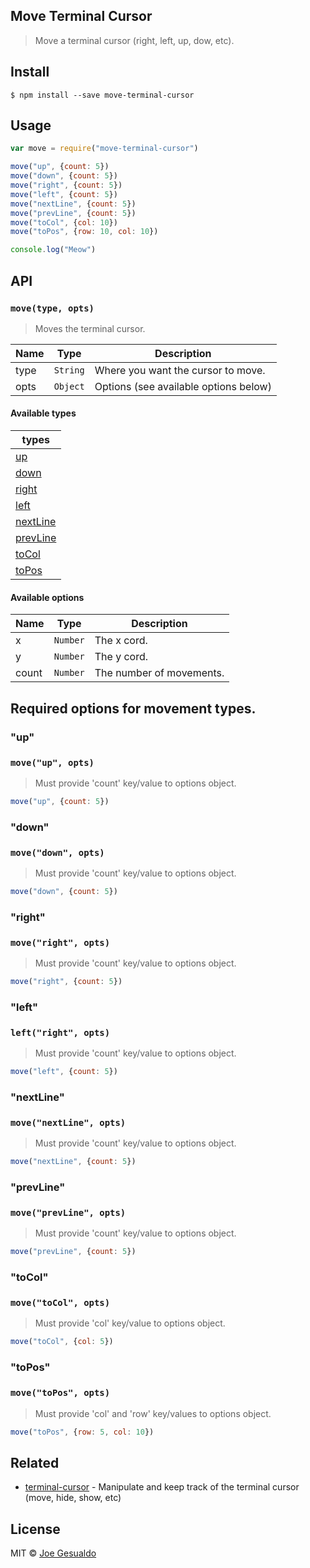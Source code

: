 ## Move Terminal Cursor
> Move a terminal cursor (right, left, up, dow, etc).

## Install
```
$ npm install --save move-terminal-cursor 
```

## Usage
```javascript
var move = require("move-terminal-cursor")

move("up", {count: 5})
move("down", {count: 5})
move("right", {count: 5})
move("left", {count: 5})
move("nextLine", {count: 5})
move("prevLine", {count: 5})
move("toCol", {col: 10})
move("toPos", {row: 10, col: 10})

console.log("Meow")
```

## API
### `move(type, opts)`
> Moves the terminal cursor.

| Name | Type | Description |
|------|------|-------------|
| type | `String` | Where you want the cursor to move.
| opts | `Object` | Options (see available options below)

#### Available types 
|types |
|------|
| [up](#up)   |
| [down](#down) |
| [right](#right)|
| [left](#left) |
| [nextLine](#nextLine) |
| [prevLine](#prevLine) |
| [toCol](#toCol) |
| [toPos](#toPos) |

#### Available options 
| Name | Type | Description |
|------|------|-------------|
| x | `Number` | The x cord.
| y | `Number` | The y cord.
| count | `Number` | The number of movements.

## Required options for movement types.
### "up"<a name="up"></a>
### `move("up", opts)`
> Must provide 'count' key/value to options object.
```javascript
move("up", {count: 5})
```
### "down"<a name="down"></a>
### `move("down", opts)`
> Must provide 'count' key/value to options object.
```javascript
move("down", {count: 5})
```
### "right"<a name="right"></a>
### `move("right", opts)`
> Must provide 'count' key/value to options object.
```javascript
move("right", {count: 5})
```
### "left"<a name="left"></a>
### `left("right", opts)`
> Must provide 'count' key/value to options object.
```javascript
move("left", {count: 5})
```
### "nextLine"<a name="nextLine"></a>
### `move("nextLine", opts)`
> Must provide 'count' key/value to options object.
```javascript
move("nextLine", {count: 5})
```
### "prevLine"<a name="prevLine"></a>
### `move("prevLine", opts)`
> Must provide 'count' key/value to options object.
```javascript
move("prevLine", {count: 5})
```
### "toCol"<a name="toCol"></a>
### `move("toCol", opts)`
> Must provide 'col' key/value to options object.
```javascript
move("toCol", {col: 5})
```
### "toPos"<a name="toPos"></a>
### `move("toPos", opts)`
> Must provide 'col' and 'row' key/values to options object.
```javascript
move("toPos", {row: 5, col: 10})
```

## Related
- [terminal-cursor](https://github.com/joegesualdo/terminal-cursor) - Manipulate and keep track of the terminal cursor (move, hide, show, etc)

## License
MIT © [Joe Gesualdo]()
